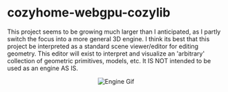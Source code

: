 # cozyhome-webgpu-cozylib
This project seems to be growing much larger than I anticipated, as I partly switch the focus into a more general 3D engine.
I think its best that this project be interpreted as a standard scene viewer/editor for editing geometry. This editor will exist
to interpret and visualize an 'arbitrary' collection of geometric primitives, models, etc. It IS NOT intended to be used as an
engine AS IS. 

<p align="center">
  <img src="chest.gif" alt="Engine Gif"/>
</p>

